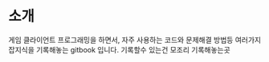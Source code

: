 
# 소개



게임 클라이언트 프로그래밍을 하면서, 자주 사용하는 코드와 문제해결 방법등 여러가지 잡지식을 기록해놓는 gitbook 입니다. 
기록할수 있는건 모조리 기록해놓는곳


